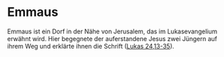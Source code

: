 # Emmaus
Emmaus ist ein Dorf in der Nähe von Jerusalem, das im Lukasevangelium erwähnt wird. Hier begegnete der auferstandene Jesus zwei Jüngern auf ihrem Weg und erklärte ihnen die Schrift ([Lukas 24,13-35](https://www.bibleserver.com/LUT/Lukas24%2C13-35)).